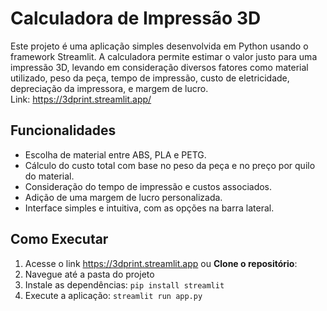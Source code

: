 # Calculadora de Impressão 3D
Este projeto é uma aplicação simples desenvolvida em Python usando o framework Streamlit. A calculadora permite estimar o valor justo para uma impressão 3D, levando em consideração diversos fatores como material utilizado, peso da peça, tempo de impressão, custo de eletricidade, depreciação da impressora, e margem de lucro.
<br> Link: https://3dprint.streamlit.app/ 

## Funcionalidades
- Escolha de material entre ABS, PLA e PETG.
- Cálculo do custo total com base no peso da peça e no preço por quilo do material.
- Consideração do tempo de impressão e custos associados.
- Adição de uma margem de lucro personalizada.
- Interface simples e intuitiva, com as opções na barra lateral.

## Como Executar
1. Acesse o link https://3dprint.streamlit.app ou **Clone o repositório**:
3. Navegue até a pasta do projeto
4. Instale as dependências:
```pip install streamlit```
5. Execute a aplicação:
```streamlit run app.py```

